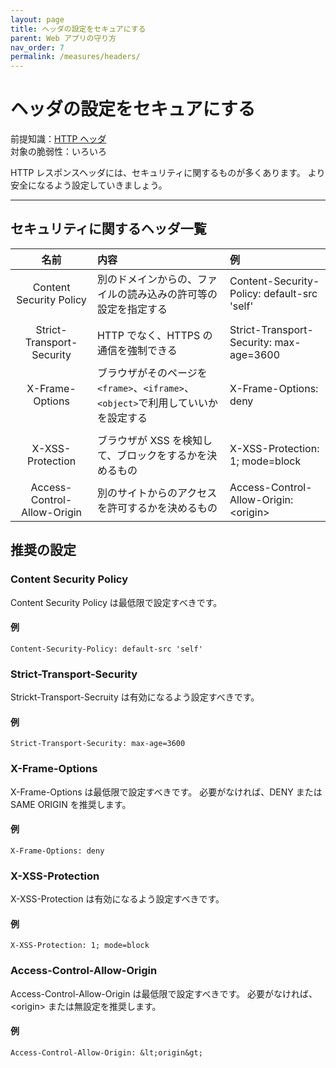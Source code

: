 ```yaml
---
layout: page
title: ヘッダの設定をセキュアにする
parent: Web アプリの守り方
nav_order: 7
permalink: /measures/headers/
---
```


# ヘッダの設定をセキュアにする

前提知識：[HTTP ヘッダ](../../webapp/http-headers)  
対象の脆弱性：いろいろ

HTTP レスポンスヘッダには、セキュリティに関するものが多くあります。
より安全になるよう設定していきましょう。

---

## セキュリティに関するヘッダ一覧

|            名前             | 内容                                                                               | 例                                          |
| :-------------------------: | :--------------------------------------------------------------------------------- | :------------------------------------------ |
|   Content Security Policy   | 別のドメインからの、ファイルの読み込みの許可等の設定を指定する                     | Content-Security-Policy: default-src 'self' |
|                             |
|  Strict-Transport-Security  | HTTP でなく、HTTPS の通信を強制できる                                              | Strict-Transport-Security: max-age=3600     |
|       X-Frame-Options       | ブラウザがそのページを `<frame>`、`<iframe>`、`<object>`で利用していいかを設定する | X-Frame-Options: deny                       |
|                             |
|      X-XSS-Protection       | ブラウザが XSS を検知して、ブロックをするかを決めるもの                            | X-XSS-Protection: 1; mode=block             |
| Access-Control-Allow-Origin | 別のサイトからのアクセスを許可するかを決めるもの                                   | Access-Control-Allow-Origin: &lt;origin&gt; |

## 推奨の設定

### Content Security Policy

Content Security Policy は最低限で設定すべきです。

#### 例

```http
Content-Security-Policy: default-src 'self'
```

### Strict-Transport-Security

Strickt-Transport-Secruity は有効になるよう設定すべきです。

#### 例

```http
Strict-Transport-Security: max-age=3600
```

### X-Frame-Options

X-Frame-Options は最低限で設定すべきです。
必要がなければ、DENY または SAME ORIGIN を推奨します。

#### 例

```http
X-Frame-Options: deny
```

### X-XSS-Protection

X-XSS-Protection は有効になるよう設定すべきです。

#### 例

```http
X-XSS-Protection: 1; mode=block
```

### Access-Control-Allow-Origin

Access-Control-Allow-Origin は最低限で設定すべきです。
必要がなければ、&lt;origin&gt; または無設定を推奨します。

#### 例

```http
Access-Control-Allow-Origin: &lt;origin&gt;
```
